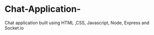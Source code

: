 # Chat-Application-
Chat application built using HTML ,CSS, Javascript, Node, Express and Socket.io
